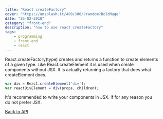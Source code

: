 ```yaml
---
title: "React createFactory"
cover: "https://unsplash.it/400/300/?random?BoldMage"
date: "26-02-2018"
category: "front-end"
description: "how to use react createFactory"
tags:
    - programming
    - front-end
    - react
---
```


React.createFactory(type) creates and returns a function to create elements of a given type. Like React.createElement it is used when create components without JSX. It is actually returning a factory that does what createElement does.

```javascript
var div = React.createElement('div');
var reactDivElement = div(props, children);
```

It's recommended to write your components in JSX. If for any reason you do not prefer JSX.

<a href="/react-api">Back to API</a>